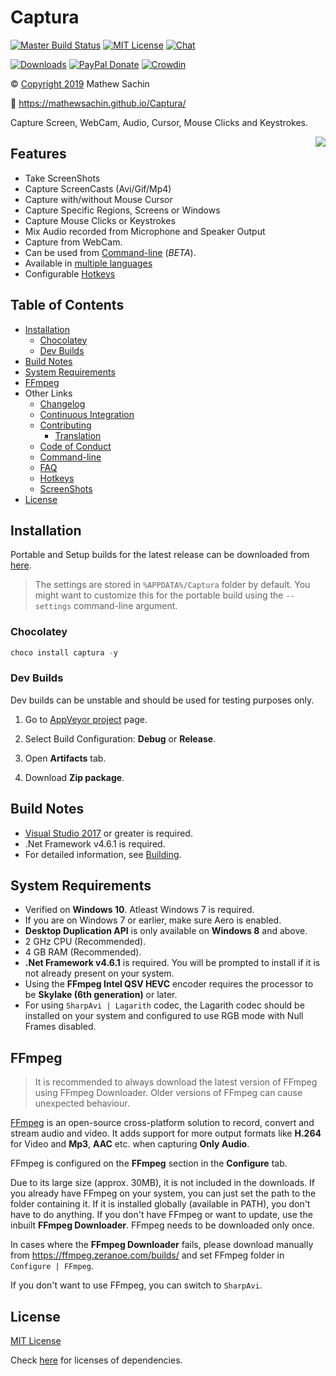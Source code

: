 # Captura

[![Master Build Status](https://img.shields.io/appveyor/ci/MathewSachin/Captura/master.svg?style=flat-square)](https://ci.appveyor.com/project/MathewSachin/Captura)
[![MIT License](https://img.shields.io/badge/license-MIT-blue.svg?style=flat-square)](LICENSE.md)
[![Chat](https://img.shields.io/badge/chat-on_gitter-yellow.svg?style=flat-square)](https://gitter.im/MathewSachin/Captura)

[![Downloads](https://img.shields.io/github/downloads/MathewSachin/Captura/total.svg?style=flat-square)](https://mathewsachin.github.io/Captura/download)
[![PayPal Donate](https://img.shields.io/badge/donate-PayPal-orange.svg?style=flat-square)](https://mathewsachin.github.io/Captura/donate)
[![Crowdin](https://d322cqt584bo4o.cloudfront.net/captura/localized.svg)](https://crowdin.com/project/captura)

&copy; [Copyright 2019](LICENSE.md) Mathew Sachin

:link: <https://mathewsachin.github.io/Captura/>

Capture Screen, WebCam, Audio, Cursor, Mouse Clicks and Keystrokes.

<a href="https://mathewsachin.github.io/Captura/screenshots"><img src="https://mathewsachin.github.io/Captura/assets/ScreenShots/Home.png" align="right" style="max-width: 350px"></a>

## Features

- Take ScreenShots
- Capture ScreenCasts (Avi/Gif/Mp4)
- Capture with/without Mouse Cursor
- Capture Specific Regions, Screens or Windows
- Capture Mouse Clicks or Keystrokes
- Mix Audio recorded from Microphone and Speaker Output
- Capture from WebCam.
- Can be used from [Command-line](https://mathewsachin.github.io/Captura/cmdline) (*BETA*).
- Available in [multiple languages](https://mathewsachin.github.io/Captura/translation)
- Configurable [Hotkeys](https://mathewsachin.github.io/Captura/hotkeys)

## Table of Contents

- [Installation](#installation)
  - [Chocolatey](#chocolatey)
  - [Dev Builds](#dev-builds)
- [Build Notes](#build-notes)
- [System Requirements](#system-requirements)
- [FFmpeg](#ffmpeg)
- Other Links
  - [Changelog](https://mathewsachin.github.io/Captura/changelog)
  - [Continuous Integration](https://mathewsachin.github.io/Captura/ci)
  - [Contributing](https://mathewsachin.github.io/Captura/contributing)
    - [Translation](https://mathewsachin.github.io/Captura/translation)
  - [Code of Conduct](https://mathewsachin.github.io/Captura/code_of_conduct)
  - [Command-line](https://mathewsachin.github.io/Captura/cmdline)
  - [FAQ](https://mathewsachin.github.io/Captura/faq)
  - [Hotkeys](https://mathewsachin.github.io/Captura/hotkeys)
  - [ScreenShots](https://mathewsachin.github.io/Captura/screenshots)
- [License](#license)

## Installation

[latest]: https://github.com/MathewSachin/Captura/releases/latest

Portable and Setup builds for the latest release can be downloaded from [here][latest].

>The settings are stored in `%APPDATA%/Captura` folder by default. You might want to customize this for the portable build using the `--settings` command-line argument.

### Chocolatey

```powershell
choco install captura -y
```

### Dev Builds

Dev builds can be unstable and should be used for testing purposes only.

1. Go to [AppVeyor project](https://ci.appveyor.com/project/MathewSachin/Captura/branch/master) page.

2. Select Build Configuration: **Debug** or **Release**.

3. Open **Artifacts** tab.

4. Download **Zip package**.

## Build Notes

- [Visual Studio 2017](https://visualstudio.com) or greater is required.
- .Net Framework v4.6.1 is required.
- For detailed information, see [Building](https://mathewsachin.github.io/Captura/build).

## System Requirements

- Verified on **Windows 10**. Atleast Windows 7 is required.
- If you are on Windows 7 or earlier, make sure Aero is enabled.
- **Desktop Duplication API** is only available on **Windows 8** and above.
- 2 GHz CPU (Recommended).
- 4 GB RAM (Recommended).
- **.Net Framework v4.6.1** is required. You will be prompted to install if it is not already present on your system.
- Using the **FFmpeg Intel QSV HEVC** encoder requires the processor to be **Skylake (6th generation)** or later.
- For using `SharpAvi | Lagarith` codec, the Lagarith codec should be installed on your system and configured to use RGB mode with Null Frames disabled.

## FFmpeg

> It is recommended to always download the latest version of FFmpeg using FFmpeg Downloader. Older versions of FFmpeg can cause unexpected behaviour.

[FFmpeg](http://ffmpeg.org/) is an open-source cross-platform solution to record, convert and stream audio and video.
It adds support for more output formats like **H.264** for Video and **Mp3**, **AAC** etc. when capturing **Only Audio**.

FFmpeg is configured on the **FFmpeg** section in the **Configure** tab.

Due to its large size (approx. 30MB), it is not included in the downloads.
If you already have FFmpeg on your system, you can just set the path to the folder containing it.
If it is installed globally (available in PATH), you don't have to do anything.
If you don't have FFmpeg or want to update, use the inbuilt **FFmpeg Downloader**.
FFmpeg needs to be downloaded only once.

In cases where the **FFmpeg Downloader** fails, please download manually from <https://ffmpeg.zeranoe.com/builds/> and set FFmpeg folder in `Configure | FFmpeg`.

If you don't want to use FFmpeg, you can switch to `SharpAvi`.

## License

[MIT License](LICENSE.md)

Check [here](licenses/) for licenses of dependencies.
